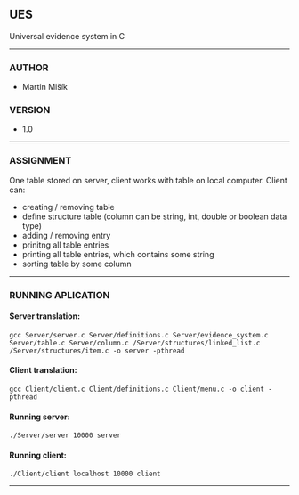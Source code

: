 ## UES
Universal evidence system in C

----------------------------------------------------------------------------------------------------------------------------------
### AUTHOR
- Martin Mišík

### VERSION
- 1.0

----------------------------------------------------------------------------------------------------------------------------------
### ASSIGNMENT
One table stored on server, client works with table on local computer. Client can:
- creating / removing table
- define structure table (column can be string, int, double or boolean data type)
- adding / removing entry
- prinitng all table entries
- printing all table entries, which contains some string
- sorting table by some column

----------------------------------------------------------------------------------------------------------------------------------
### RUNNING APLICATION
#### Server translation:
	gcc Server/server.c Server/definitions.c Server/evidence_system.c Server/table.c Server/column.c /Server/structures/linked_list.c /Server/structures/item.c -o server -pthread
#### Client translation:
	gcc Client/client.c Client/definitions.c Client/menu.c -o client -pthread

#### Running server:
	./Server/server 10000 server
#### Running client:
	./Client/client localhost 10000 client
	
----------------------------------------------------------------------------------------------------------------------------------
